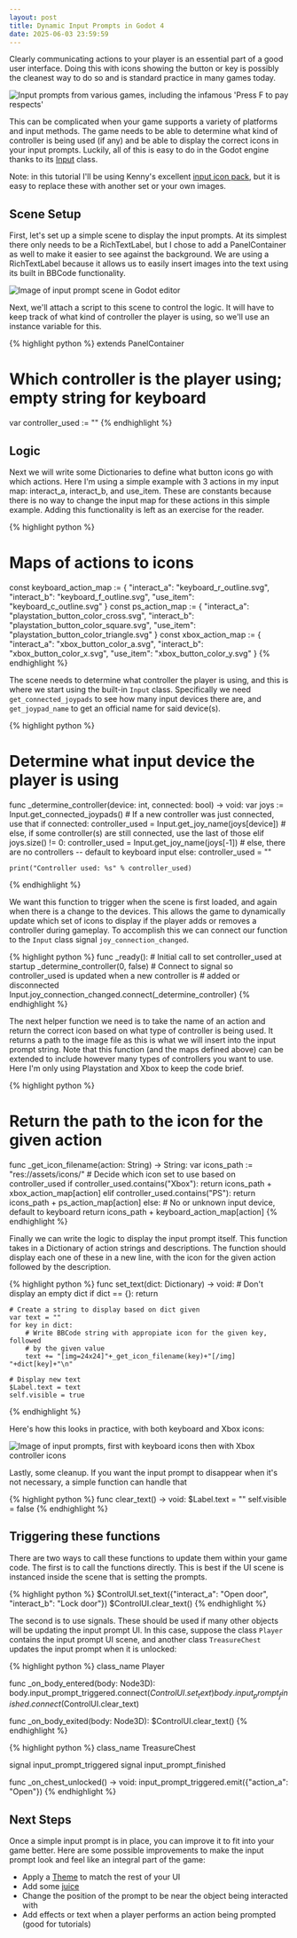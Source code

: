 ```yaml
---
layout: post
title: Dynamic Input Prompts in Godot 4
date: 2025-06-03 23:59:59
---
```


Clearly communicating actions to your player is an essential part of a good user interface.  Doing this with icons showing the button or key is possibly the cleanest way to do so and is standard practice in many games today.

![Input prompts from various games, including the infamous 'Press F to pay respects'](/assets/posts_input_prompts/collage.png)

This can be complicated when your game supports a variety of platforms and input methods.  The game needs to be able to determine what kind of controller is being used (if any) and be able to display the correct icons in your input prompts.  Luckily, all of this is easy to do in the Godot engine thanks to its [Input](https://docs.godotengine.org/en/stable/classes/class_input.html) class.

Note: in this tutorial I'll be using Kenny's excellent [input icon pack](https://kenney.nl/assets/input-prompts), but it is easy to replace these with another set or your own images.

## Scene Setup

First, let's set up a simple scene to display the input prompts.  At its simplest there only needs to be a RichTextLabel, but I chose to add a PanelContainer as well to make it easier to see against the background.  We are using a RichTextLabel because it allows us to easily insert images into the text using its built in BBCode functionality.

![Image of input prompt scene in Godot editor](/assets/posts_input_prompts/prompt_scene.png)

Next, we'll attach a script to this scene to control the logic.  It will have to keep track of what kind of controller the player is using, so we'll use an instance variable for this. 

{% highlight python %}
extends PanelContainer

# Which controller is the player using; empty string for keyboard
var controller_used := ""
{% endhighlight %}

## Logic

Next we will write some Dictionaries to define what button icons go with which actions.  Here I'm using a simple example with 3 actions in my input map: interact_a, interact_b, and use_item.  These are constants because there is no way to change the input map for these actions in this simple example.  Adding this functionality is left as an exercise for the reader.

{% highlight python %}
# Maps of actions to icons
const keyboard_action_map := {
	"interact_a": "keyboard_r_outline.svg",
	"interact_b": "keyboard_f_outline.svg",
	"use_item": "keyboard_c_outline.svg"
}
const ps_action_map := {
	"interact_a": "playstation_button_color_cross.svg",
	"interact_b": "playstation_button_color_square.svg",
	"use_item": "playstation_button_color_triangle.svg"
}
const xbox_action_map := {
	"interact_a": "xbox_button_color_a.svg",
	"interact_b": "xbox_button_color_x.svg",
	"use_item": "xbox_button_color_y.svg"
}
{% endhighlight %}

The scene needs to determine what controller the player is using, and this is where we start using the built-in `Input` class.  Specifically we need `get_connected_joypads` to see how many input devices there are, and `get_joypad_name` to get an official name for said device(s).

{% highlight python %}
# Determine what input device the player is using
func _determine_controller(device: int, connected: bool) -> void:
	var joys := Input.get_connected_joypads()
	# If a new controller was just connected, use that
	if connected:
		controller_used = Input.get_joy_name(joys[device])
	# else, if some controller(s) are still connected, use the last of those
	elif joys.size() != 0:
		controller_used = Input.get_joy_name(joys[-1])
	# else, there are no controllers -- default to keyboard input
	else:
		controller_used = ""
	
	print("Controller used: %s" % controller_used)
{% endhighlight %}

We want this function to trigger when the scene is first loaded, and again when there is a change to the devices.  This allows the game to dynamically update which set of icons to display if the player adds or removes a controller during gameplay.  To accomplish this we can connect our function to the `Input` class signal `joy_connection_changed`.

{% highlight python %}
func _ready():
	# Initial call to set controller_used at startup
	_determine_controller(0, false)
	# Connect to signal so controller_used is updated when a new controller is
	# added or disconnected
	Input.joy_connection_changed.connect(_determine_controller)
{% endhighlight %}

The next helper function we need is to take the name of an action and return the correct icon based on what type of controller is being used.  It returns a path to the image file as this is what we will insert into the input prompt string.  Note that this function (and the maps defined above) can be extended to include however many types of controllers you want to use.  Here I'm only using Playstation and Xbox to keep the code brief.

{% highlight python %}
# Return the path to the icon for the given action
func _get_icon_filename(action: String) -> String:
	var icons_path := "res://assets/icons/"
	# Decide which icon set to use based on controller_used
	if controller_used.contains("Xbox"):
		return icons_path + xbox_action_map[action]
	elif controller_used.contains("PS"):
		return icons_path + ps_action_map[action]
	else:
		# No or unknown input device, default to keyboard
		return icons_path + keyboard_action_map[action]
{% endhighlight %}

Finally we can write the logic to display the input prompt itself.  This function takes in a Dictionary of action strings and descriptions.  The function should display each one of these in a new line, with the icon for the given action followed by the description.

{% highlight python %}
func set_text(dict: Dictionary) -> void:
	# Don't display an empty dict
	if dict == {}:
		return
	
	# Create a string to display based on dict given
	var text = ""
	for key in dict:
		# Write BBCode string with appropiate icon for the given key, followed
		# by the given value
		text += "[img=24x24]"+_get_icon_filename(key)+"[/img] "+dict[key]+"\n"
	
	# Display new text
	$Label.text = text
	self.visible = true
{% endhighlight %}

Here's how this looks in practice, with both keyboard and Xbox icons:

![Image of input prompts, first with keyboard icons then with Xbox controller icons](/assets/posts_input_prompts/prompts.png)

Lastly, some cleanup.  If you want the input prompt to disappear when it's not necessary, a simple function can handle that 

{% highlight python %}
func clear_text() -> void:
	$Label.text = ""
	self.visible = false
{% endhighlight %}

## Triggering these functions

There are two ways to call these functions to update them within your game code.  The first is to call the functions directly.  This is best if the UI scene is instanced inside the scene that is setting the prompts.

{% highlight python %}
$ControlUI.set_text({"interact_a": "Open door", "interact_b": "Lock door"})
$ControlUI.clear_text()
{% endhighlight %}

The second is to use signals.  These should be used if many other objects will be updating the input prompt UI.  In this case, suppose the class `Player` contains the input prompt UI scene, and another class `TreasureChest` updates the input prompt when it is unlocked:

{% highlight python %}
class_name Player

func _on_body_entered(body: Node3D):
	body.input_prompt_triggered.connect($ControlUI.set_text)
	body.input_prompt_finished.connect($ControlUI.clear_text)

func _on_body_exited(body: Node3D):
	$ControlUI.clear_text()
{% endhighlight %}

{% highlight python %}
class_name TreasureChest

signal input_prompt_triggered
signal input_prompt_finished

func _on_chest_unlocked() -> void:
	input_prompt_triggered.emit({"action_a": "Open"})
{% endhighlight %}

## Next Steps

Once a simple input prompt is in place, you can improve it to fit into your game better.  Here are some possible improvements to make the input prompt look and feel like an integral part of the game:

- Apply a [Theme](https://docs.godotengine.org/en/stable/classes/class_theme.html) to match the rest of your UI
- Add some [juice](https://www.gdcvault.com/play/1016487/Juice-It-or-Lose)
- Change the position of the prompt to be near the object being interacted with
- Add effects or text when a player performs an action being prompted (good for tutorials)